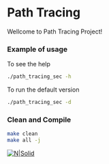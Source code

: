 # Path Tracing

Wellcome to Path Tracing Project!

### Example of usage

To see the help
```sh
./path_tracing_sec -h
```
To run the default version
```sh
./path_tracing_sec -d
```

### Clean and Compile

```sh
make clean
make all -j
```

[![N|Solid](https://cldup.com/dTxpPi9lDf.thumb.png)](https://nodesource.com/products/nsolid)
